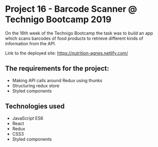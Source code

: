 # Project 16 - Barcode Scanner @ Technigo Bootcamp 2019

On the 16th week of the Technigo Bootcamp the task was to build an app which scans barcodes of food products to retrieve different kinds of information from the API.

Link to the deployed site: https://nutrition-agnes.netlify.com/

## The requirements for the project:

- Making API calls around Redux using thunks
- Structuring redux store
- Styled components

## Technologies used

- JavaScript ES6
- React
- Redux
- CSS3
- Styled components
